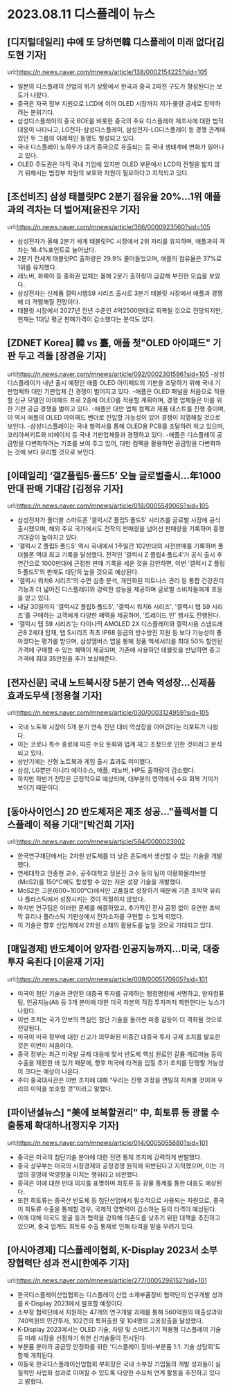 # 2023.08.11 디스플레이 뉴스

## [디지털데일리] 中에 또 당하면韓 디스플레이 미래 없다[김도현 기자]
url:https://n.news.naver.com/mnews/article/138/0002154225?sid=105
- 일본의 디스플레이 산업의 위기 상황에서 한국과 중국 2파전 구도가 형성된다는 보도가 나왔다.
- 중국은 자국 정부 지원으로 LCD에 이어 OLED 시장까지 저가·물량 공세로 장악하려는 분위기다.
- 삼성디스플레이의 중국 BOE를 비롯한 중국의 주요 디스플레이 제조사에 대한 법적 대응이 나타나고, LG전자-삼성디스플레이, 삼성전자-LG디스플레이 등 경쟁 관계에 있던 두 그룹의 이례적인 동맹도 형성되고 있다.
- 국내 디스플레이 노하우가 대거 중국으로 유출되는 등 국내 생태계에 변화가 일어나고 있다.
- OLED 주도권은 아직 국내 기업에 있지만 OLED 부문에서 LCD의 전철을 밟지 않기 위해서는 범정부 차원의 보호와 지원이 필요하다고 지적되고 있다.

## [조선비즈] 삼성 태블릿PC 2분기 점유율 20%…1위 애플과의 격차는 더 벌어져[윤진우 기자]
url:https://n.news.naver.com/mnews/article/366/0000923560?sid=105
- 삼성전자가 올해 2분기 세계 태블릿PC 시장에서 2위 자리를 유지하며, 애플과의 격차는 16.4%포인트로 늘어났다.
- 2분기 전세계 태블릿PC 출하량은 29.9% 줄어들었으며, 애플의 점유율은 37%로 1위를 유지했다.
- 레노버, 화웨이 등 중화권 업체는 올해 2분기 출하량이 급감해 부진한 모습을 보였다.
- 삼성전자는 신제품 갤럭시탭S9 시리즈 출시로 3분기 태블릿 시장에서 애플과 경쟁해 더 격렬해질 전망이다.
- 태블릿 시장에서 2027년 전년 수준인 4억2500만대로 회복될 것으로 전망되지만, 현재는 1대당 평균 판매가격이 감소했다는 분석도 있다.

## [ZDNET Korea] 韓 vs 臺, 애플 첫"OLED 아이패드" 기판 두고 격돌 [장경윤 기자]
url:https://n.news.naver.com/mnews/article/092/0002301596?sid=105
-삼성디스플레이가 내년 출시 예정인 애플 OLED 아이패드의 기판을 조달하기 위해 국내 기판업체와 대만 기판업체 간 경쟁이 벌어지고 있다.
-애플은 OLED 패널을 처음으로 적용할 신규 모델인 아이패드 프로 2종에 OLED를 적용할 계획이며, 경쟁 업체들은 이를 위한 기판 공급 경쟁을 벌이고 있다.
-애플은 대만 업체 컴펙과 제품 테스트를 진행 중이며, 이 역시 애플의 OLED 아이패드 벤더로 진입할 가능성이 있어 경쟁이 치열해질 것으로 보인다.
-삼성디스플레이는 국내 협력사를 통해 OLED용 PCB를 조달하려 하고 있으며, 코리아써키트와 비에이치 등 국내 기판업체들과 경쟁하고 있다.
-애플은 디스플레이 공급망을 다변화하려는 기조를 보여 주고 있어, 대만 컴펙을 활용하면 공급망을 다변화하는 것에 보다 유리할 것으로 보인다.

## [이데일리] ‘갤Z플립5·폴드5’ 오늘 글로벌출시…年1000만대 판매 기대감 [김정유 기자]
url:https://n.news.naver.com/mnews/article/018/0005549065?sid=105
- 삼성전자가 폴더블 스마트폰 '갤럭시Z 플립5·폴드5' 시리즈를 글로벌 시장에 공식 출시했으며, 해외 주요 국가에서도 전작의 판매량을 넘어선 판매량을 기록하며 흥행 기대감이 높아지고 있다.
- '갤럭시 Z 플립5·폴드5' 역시 국내에서 1주일간 102만대의 사전판매를 기록하며 폴더블폰 역대 최고 기록을 달성했다. 전작인 '갤럭시 Z 플립4·폴드4'가 공식 출시 후 연간으로 1000만대에 근접한 판매 기록을 세운 것을 감안하면, 이번 '갤럭시 Z 플립5·폴드5'의 판매도 대단히 높을 것으로 예상된다.
- '갤럭시 워치6 시리즈'의 수면 심층 분석, 개인화된 피트니스 관리 등 통합 건강관리 기능과 더 넓어진 디스플레이와 강력한 성능을 제공하며 글로벌 소비자들에게 호응을 얻고 있다.
- 내달 30일까지 '갤럭시Z 플립5·폴드5', '갤럭시 워치6 시리즈', '갤럭시 탭 S9 시리즈'를 구매하는 고객에게 다양한 혜택을 제공하며, '트레이드 인' 행사도 진행된다.
- '갤럭시 탭 S9 시리즈'는 다이나믹 AMOLED 2X 디스플레이와 갤럭시용 스냅드래곤8 2세대 탑재, 탭 S시리즈 최초 IP68 등급의 방수방진 지원 등 보다 기능성이 좋아졌다는 평가를 받으며, 삼성멤버스 앱을 통해 정품 액세서리를 최대 50% 할인된 가격에 구매할 수 있는 혜택이 제공되며, 기존에 사용하던 태블릿을 반납하면 중고 가격에 최대 35만원을 추가 보상해준다.

## [전자신문] 국내 노트북시장 5분기 연속 역성장...신제품 효과도무색 [정용철 기자]
url:https://n.news.naver.com/mnews/article/030/0003124959?sid=105
- 국내 노트북 시장이 5개 분기 연속 전년 대비 역성장을 이어갔다는 리포트가 나왔다.
- 이는 코로나 특수 종료에 따른 수요 둔화와 업계 재고 조정으로 인한 것이라고 분석되고 있다.
- 상반기에는 신형 노트북과 게임 출시 효과도 미미했다.
- 삼성, LG뿐만 아니라 에이수스, 애플, 레노버, HP도 출하량이 감소했다.
- 하지만 하반기 전망은 긍정적으로 예상되며, 대부분의 영역에서 수요 회복 기미가 보이기 때문이다.

## [동아사이언스] 2D 반도체저온 제조 성공…"플렉서블 디스플레이 적용 기대"[박건희 기자]
url:https://n.news.naver.com/mnews/article/584/0000023902
- 한국연구재단에서는 2차원 반도체를 더 낮은 온도에서 생산할 수 있는 기술을 개발했다.
- 연세대학교 안종현 교수, 공주대학교 정운진 교수 등의 팀이 이황화몰리브덴(MoS2)를 150℃에도 합성할 수 있는 저온 성장 기술을 개발했다.
- MoS2은 고온(600~1000℃)에서만 고품질로 성장하기 때문에 기존 초박막 유리나 플라스틱에서 성장시키는 것이 적절하지 않았다.
- 하지만 연구팀은 이러한 문제를 해결하였고, 추가적인 전사 공정 없이 유연한 초박막 유리나 플라스틱 기판상에서 전자소자를 구현할 수 있게 되었다.
- 이 기술은 향후 산업계에서 2차원 소재의 활용도를 높일 것으로 기대되고 있다.

## [매일경제] 반도체이어 양자컴·인공지능까지…미국, 대중 투자 옥죈다 [이윤재 기자]
url:https://n.news.naver.com/mnews/article/009/0005170905?sid=101
- 미국이 첨단 기술과 관련된 대중국 투자를 규제하는 행정명령에 서명하고, 양자컴퓨팅, 인공지능(AI) 등 3개 분야에 대한 미국 자본의 직접 투자까지 제한한다는 뉴스가 나왔다.
- 이번 조치는 국가 안보의 핵심인 첨단 기술을 둘러싼 미중 갈등이 더 격화될 것으로 전망된다.
- 미국이 미국 정부에 대한 신고가 의무화된 미중간 대중국 투자 규제 조치를 발표한 것은 이번이 처음이다.
- 중국 정부는 최근 미국발 규제 대응에 맞서 반도체 핵심 원료인 갈륨·게르마늄 등의 수출을 제한한 바 있기 때문에, 향후 미국에 타격을 입힐 추가 조치를 단행할 가능성이 크다는 예상이 나온다.
- 주미 중국대사관은 이번 조치에 대해 “우리는 진행 과정을 면밀히 지켜볼 것이며 우리의 이익을 보호할 것”이라고 말했다.

## [파이낸셜뉴스] "美에 보복할권리" 中, 희토류 등 광물 수출통제 확대하나[정지우 기자]
url:https://n.news.naver.com/mnews/article/014/0005055680?sid=101
- 중국은 미국의 첨단기술 분야에 대한 전면 통제 조치에 강력하게 반발했다.
- 중국 상무부는 미국의 시장경제와 공정경쟁 원칙에 위반된다고 지적했으며, 이는 기업의 경영에 악영향을 미치는 행위라고 비판했다.
- 중국은 이에 대한 반대 의지를 표명하며 희토류 등 광물 통제를 통한 대응도 예상된다.
- 또한 희토류는 중국산 반도체 등 첨단산업에서 필수적으로 사용되는 자원으로, 중국이 희토류 수출을 통제할 경우, 국제적 영향력이 감소하는 등의 타격이 예상된다.
- 이에 대해 미국도 몽골 등과 협력을 강화해 의존도를 낮추기 위한 대책을 추진하고 있으며, 중국 업계도 희토류 수출 통제로 인해 타격을 받을 우려가 있다.

## [아시아경제] 디스플레이협회, K-Display 2023서 소부장협력단 성과 전시[한예주 기자]
url:https://n.news.naver.com/mnews/article/277/0005298152?sid=101
- 한국디스플레이산업협회는 디스플레이 산업 소재부품장비 협력단의 연구개발 성과를 K-Display 2023에서 발표할 예정이다.
- 소부장 협력단에서 지원하는 47개의 연구개발 과제를 통해 560억원의 매출성과와 740억원의 민간투자, 102건의 특허출원 및 104명의 고용창출을 달성했다.
- K-Display 2023에서는 OLED 기술, 차량 및 스마트기기 적용형 디스플레이 기술 등 미래 시장을 선점하기 위한 신기술들이 전시된다.
- 부분품 분야의 공급망 안정화를 위한 '디스플레이 장비-부분품 1:1: 기술 상담회'도 함께 개최된다. 
- 이동욱 한국디스플레이산업협회 부회장은 국내 소부장 기업들의 개발 성과들이 실질적인 사업화 성과로 이어질 수 있도록 다양한 수요처 연계 활동을 추진하고 있다고 밝혔다.